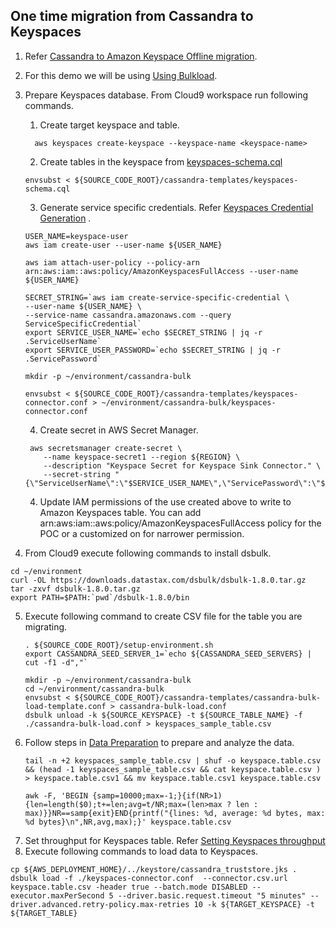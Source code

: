 ## One time migration from Cassandra to Keyspaces
1. Refer [Cassandra to Amazon Keyspace Offline migration](https://docs.aws.amazon.com/keyspaces/latest/devguide/migrating.html).
2. For this demo we will be using [Using Bulkload](https://docs.aws.amazon.com/keyspaces/latest/devguide/dsbulk-upload.html).

3. Prepare Keyspaces database. From Cloud9 workspace run following commands. 
   1. Create target keyspace and table.
    ```shell
      aws keyspaces create-keyspace --keyspace-name <keyspace-name>
    ```
   2. Create tables in the keyspace from [keyspaces-schema.cql](./cassandra-templates/keyspaces-schema.cql)
   ```shell
   envsubst < ${SOURCE_CODE_ROOT}/cassandra-templates/keyspaces-schema.cql
   ```
   3. Generate service specific credentials. Refer [Keyspaces Credential Generation](https://docs.aws.amazon.com/keyspaces/latest/devguide/programmatic.credentials.ssc.html) .
    ```shell
    USER_NAME=keyspace-user
    aws iam create-user --user-name ${USER_NAME}
    
    aws iam attach-user-policy --policy-arn arn:aws:iam::aws:policy/AmazonKeyspacesFullAccess --user-name ${USER_NAME}
   
    SECRET_STRING=`aws iam create-service-specific-credential \
    --user-name ${USER_NAME} \
    --service-name cassandra.amazonaws.com --query ServiceSpecificCredential`
    export SERVICE_USER_NAME=`echo $SECRET_STRING | jq -r  .ServiceUserName`
    export SERVICE_USER_PASSWORD=`echo $SECRET_STRING | jq -r  .ServicePassword`
   
    mkdir -p ~/environment/cassandra-bulk
       
    envsubst < ${SOURCE_CODE_ROOT}/cassandra-templates/keyspaces-connector.conf > ~/environment/cassandra-bulk/keyspaces-connector.conf 
    ```
   4. Create secret in AWS Secret Manager.
    ```shell
     aws secretsmanager create-secret \
        --name keyspace-secret1 --region ${REGION} \
        --description "Keyspace Secret for Keyspace Sink Connector." \
        --secret-string "{\"ServiceUserName\":\"$SERVICE_USER_NAME\",\"ServicePassword\":\"${SERVICE_USER_PASSWORD}\"}"
    ```
   4. Update IAM permissions of the use created above to write to Amazon Keyspaces table. You can add arn:aws:iam::aws:policy/AmazonKeyspacesFullAccess policy for the POC or a customized on for narrower permission.   

4. From Cloud9 execute following commands to install dsbulk. 
```
cd ~/environment
curl -OL https://downloads.datastax.com/dsbulk/dsbulk-1.8.0.tar.gz
tar -zxvf dsbulk-1.8.0.tar.gz
export PATH=$PATH:`pwd`/dsbulk-1.8.0/bin
```
5. Execute following command to create CSV file for the table you are migrating.
   ```
   . ${SOURCE_CODE_ROOT}/setup-environment.sh
   export CASSANDRA_SEED_SERVER_1=`echo ${CASSANDRA_SEED_SERVERS} | cut -f1 -d","`
   ```
   ```
   mkdir -p ~/environment/cassandra-bulk
   cd ~/environment/cassandra-bulk
   envsubst < ${SOURCE_CODE_ROOT}/cassandra-templates/cassandra-bulk-load-template.conf > cassandra-bulk-load.conf 
   dsbulk unload -k ${SOURCE_KEYSPACE} -t ${SOURCE_TABLE_NAME} -f ./cassandra-bulk-load.conf > keyspaces_sample_table.csv
   ```
5. Follow steps in [Data Preparation](https://docs.aws.amazon.com/keyspaces/latest/devguide/dsbulk-upload-prepare-data.html) to prepare and analyze the data. 
   ```
   tail -n +2 keyspaces_sample_table.csv | shuf -o keyspace.table.csv && (head -1 keyspaces_sample_table.csv && cat keyspace.table.csv ) > keyspace.table.csv1 && mv keyspace.table.csv1 keyspace.table.csv
   ```
   ```
   awk -F, 'BEGIN {samp=10000;max=-1;}{if(NR>1){len=length($0);t+=len;avg=t/NR;max=(len>max ? len : max)}}NR==samp{exit}END{printf("{lines: %d, average: %d bytes, max: %d bytes}\n",NR,avg,max);}' keyspace.table.csv
   ```
6. Set throughput for Keyspaces table. Refer [Setting Keyspaces throughput](https://docs.aws.amazon.com/keyspaces/latest/devguide/dsbulk-upload-capacity.html)
7. Execute following commands to load data to Keyspaces.
```
cp ${AWS_DEPLOYMENT_HOME}/../keystore/cassandra_truststore.jks .
dsbulk load -f ./keyspaces-connector.conf  --connector.csv.url keyspace.table.csv -header true --batch.mode DISABLED --executor.maxPerSecond 5 --driver.basic.request.timeout "5 minutes" --driver.advanced.retry-policy.max-retries 10 -k ${TARGET_KEYSPACE} -t ${TARGET_TABLE}
```


